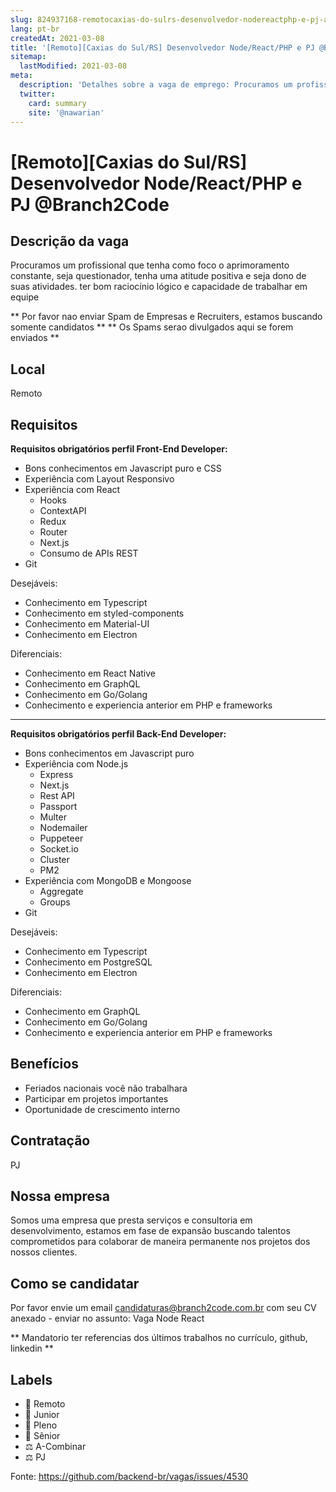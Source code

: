 ```yaml
---
slug: 824937168-remotocaxias-do-sulrs-desenvolvedor-nodereactphp-e-pj-at-branch2code
lang: pt-br
createdAt: 2021-03-08
title: '[Remoto][Caxias do Sul/RS] Desenvolvedor Node/React/PHP e PJ @Branch2Code - Vaga de Emprego'
sitemap:
  lastModified: 2021-03-08
meta:
  description: 'Detalhes sobre a vaga de emprego: Procuramos um profissional que tenha como foco o aprimoramento constante, seja questionador, tenha uma atitude positiva e seja dono de suas atividades. ter bom raciocínio lógico e capacidade de trabalhar em equipe ** Por favor nao enviar Spam de Empresas e Recruiters, estamos buscando somente candidatos ** ** Os Spams serao divulgados aqui se forem enviados **'
  twitter:
    card: summary
    site: '@nawarian'
---
```


# [Remoto][Caxias do Sul/RS] Desenvolvedor Node/React/PHP e PJ @Branch2Code


## Descrição da vaga

Procuramos um profissional que tenha como foco o aprimoramento constante, seja questionador, tenha uma atitude positiva e seja dono de suas atividades. ter bom raciocínio lógico e capacidade de trabalhar em equipe

** Por favor nao enviar Spam de Empresas e Recruiters, estamos buscando somente candidatos **
** Os Spams serao divulgados aqui se forem enviados **


## Local

Remoto

## Requisitos

**Requisitos obrigatórios perfil  Front-End Developer:**

- Bons conhecimentos em Javascript puro e CSS
- Experiência com Layout Responsivo
- Experiência com React
    - Hooks
    - ContextAPI
    - Redux
    - Router
    - Next.js
    - Consumo de APIs REST
- Git

Desejáveis:
- Conhecimento em Typescript
- Conhecimento em styled-components
- Conhecimento em Material-UI
- Conhecimento em Electron

Diferenciais:
- Conhecimento em React Native
- Conhecimento em GraphQL
- Conhecimento em Go/Golang
- Conhecimento e experiencia anterior em PHP e frameworks

------------------------------------------------------------------------------------------------------

**Requisitos obrigatórios perfil Back-End Developer:**

- Bons conhecimentos em Javascript puro
- Experiência com Node.js
   - Express
   - Next.js
   - Rest API
   - Passport
   - Multer
   - Nodemailer
   - Puppeteer
   - Socket.io
   - Cluster
   - PM2
- Experiência com MongoDB e Mongoose
   - Aggregate
   - Groups
- Git

Desejáveis:
- Conhecimento em Typescript
- Conhecimento em PostgreSQL
- Conhecimento em Electron

Diferenciais:
- Conhecimento em GraphQL
- Conhecimento em Go/Golang
- Conhecimento e experiencia anterior em PHP e frameworks

## Benefícios
- Feriados nacionais você não trabalhara
- Participar em projetos importantes 
- Oportunidade de crescimento interno

## Contratação

PJ 

## Nossa empresa

Somos uma empresa que presta serviços e consultoria em desenvolvimento, estamos em fase de expansão buscando talentos comprometidos para colaborar de maneira permanente nos projetos dos nossos clientes.

## Como se candidatar

Por favor envie um email candidaturas@branch2code.com.br com seu CV anexado - enviar no assunto: Vaga Node React

** Mandatorio ter referencias dos últimos trabalhos no currículo, github, linkedin **

## Labels

- 🏢 Remoto
- 👨 Junior
- 👨 Pleno
- 👴 Sênior
- ⚖️ A-Combinar
- ⚖️ PJ

Fonte: https://github.com/backend-br/vagas/issues/4530